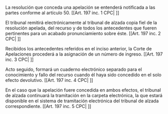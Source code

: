 La resolución que conceda una apelación se entenderá notificada a las partes conforme al artículo 50. [[Art. 197 inc. 1 CPC| ]]

El tribunal remitirá electrónicamente al tribunal de alzada copia fiel de la resolución apelada, del recurso y de todos los antecedentes que fueren pertinentes para un acabado pronunciamiento sobre éste. [[Art. 197 inc. 2 CPC| ]]

Recibidos los antecedentes referidos en el inciso anterior, la Corte de Apelaciones procederá a la asignación de un número de ingreso. [[Art. 197 inc. 3 CPC| ]]

Acto seguido, formará un cuaderno electrónico separado para el conocimiento y fallo del recurso cuando él haya sido concedido en el solo efecto devolutivo. [[Art. 197 inc. 4 CPC| ]]

En el caso que la apelación fuere concedida en ambos efectos, el tribunal de alzada continuará la tramitación en la carpeta electrónica, la que estará disponible en el sistema de tramitación electrónica del tribunal de alzada correspondiente. [[Art. 197 inc. 5 CPC| ]]